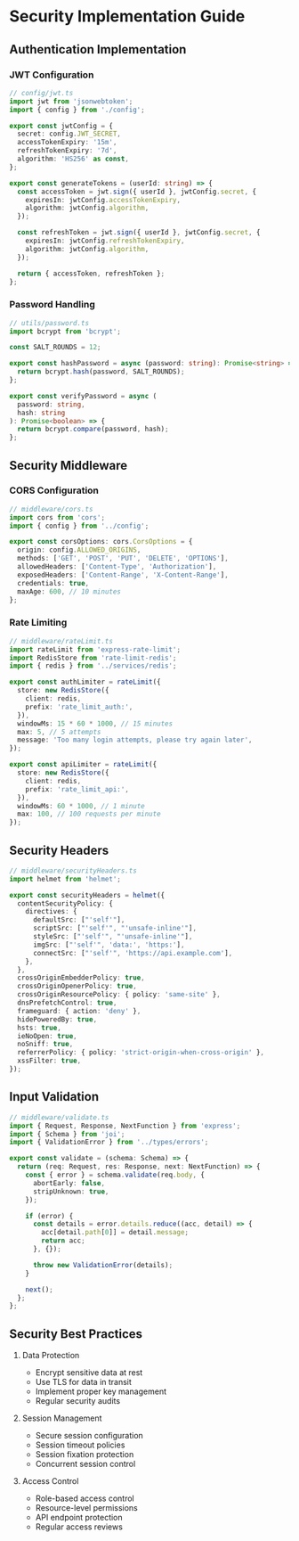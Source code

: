 # Security Implementation Guide

## Authentication Implementation

### JWT Configuration

```typescript
// config/jwt.ts
import jwt from 'jsonwebtoken';
import { config } from './config';

export const jwtConfig = {
  secret: config.JWT_SECRET,
  accessTokenExpiry: '15m',
  refreshTokenExpiry: '7d',
  algorithm: 'HS256' as const,
};

export const generateTokens = (userId: string) => {
  const accessToken = jwt.sign({ userId }, jwtConfig.secret, {
    expiresIn: jwtConfig.accessTokenExpiry,
    algorithm: jwtConfig.algorithm,
  });

  const refreshToken = jwt.sign({ userId }, jwtConfig.secret, {
    expiresIn: jwtConfig.refreshTokenExpiry,
    algorithm: jwtConfig.algorithm,
  });

  return { accessToken, refreshToken };
};
```

### Password Handling

```typescript
// utils/password.ts
import bcrypt from 'bcrypt';

const SALT_ROUNDS = 12;

export const hashPassword = async (password: string): Promise<string> => {
  return bcrypt.hash(password, SALT_ROUNDS);
};

export const verifyPassword = async (
  password: string,
  hash: string
): Promise<boolean> => {
  return bcrypt.compare(password, hash);
};
```

## Security Middleware

### CORS Configuration

```typescript
// middleware/cors.ts
import cors from 'cors';
import { config } from '../config';

export const corsOptions: cors.CorsOptions = {
  origin: config.ALLOWED_ORIGINS,
  methods: ['GET', 'POST', 'PUT', 'DELETE', 'OPTIONS'],
  allowedHeaders: ['Content-Type', 'Authorization'],
  exposedHeaders: ['Content-Range', 'X-Content-Range'],
  credentials: true,
  maxAge: 600, // 10 minutes
};
```

### Rate Limiting

```typescript
// middleware/rateLimit.ts
import rateLimit from 'express-rate-limit';
import RedisStore from 'rate-limit-redis';
import { redis } from '../services/redis';

export const authLimiter = rateLimit({
  store: new RedisStore({
    client: redis,
    prefix: 'rate_limit_auth:',
  }),
  windowMs: 15 * 60 * 1000, // 15 minutes
  max: 5, // 5 attempts
  message: 'Too many login attempts, please try again later',
});

export const apiLimiter = rateLimit({
  store: new RedisStore({
    client: redis,
    prefix: 'rate_limit_api:',
  }),
  windowMs: 60 * 1000, // 1 minute
  max: 100, // 100 requests per minute
});
```

## Security Headers

```typescript
// middleware/securityHeaders.ts
import helmet from 'helmet';

export const securityHeaders = helmet({
  contentSecurityPolicy: {
    directives: {
      defaultSrc: ["'self'"],
      scriptSrc: ["'self'", "'unsafe-inline'"],
      styleSrc: ["'self'", "'unsafe-inline'"],
      imgSrc: ["'self'", 'data:', 'https:'],
      connectSrc: ["'self'", 'https://api.example.com'],
    },
  },
  crossOriginEmbedderPolicy: true,
  crossOriginOpenerPolicy: true,
  crossOriginResourcePolicy: { policy: 'same-site' },
  dnsPrefetchControl: true,
  frameguard: { action: 'deny' },
  hidePoweredBy: true,
  hsts: true,
  ieNoOpen: true,
  noSniff: true,
  referrerPolicy: { policy: 'strict-origin-when-cross-origin' },
  xssFilter: true,
});
```

## Input Validation

```typescript
// middleware/validate.ts
import { Request, Response, NextFunction } from 'express';
import { Schema } from 'joi';
import { ValidationError } from '../types/errors';

export const validate = (schema: Schema) => {
  return (req: Request, res: Response, next: NextFunction) => {
    const { error } = schema.validate(req.body, {
      abortEarly: false,
      stripUnknown: true,
    });

    if (error) {
      const details = error.details.reduce((acc, detail) => {
        acc[detail.path[0]] = detail.message;
        return acc;
      }, {});

      throw new ValidationError(details);
    }

    next();
  };
};
```

## Security Best Practices

1. Data Protection

   - Encrypt sensitive data at rest
   - Use TLS for data in transit
   - Implement proper key management
   - Regular security audits

2. Session Management

   - Secure session configuration
   - Session timeout policies
   - Session fixation protection
   - Concurrent session control

3. Access Control

   - Role-based access control
   - Resource-level permissions
   - API endpoint protection
   - Regular access reviews
